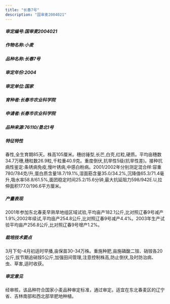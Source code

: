 ```yaml
---
title: "长春7号"
description: "国审麦2004021"
---
```

##### 审定编号:国审麦2004021

##### 作物名称:小麦

##### 品种名称:长春7号

##### 审定年份:2004

##### 审定单位:国家

##### 育种者:长春市农业科学院

##### 申请者:长春市农业科学院

##### 品种来源:76110/垦北1号

##### 特征特性
春性,全生育期85天。株高105厘米。穗纺锤型,长芒,白壳,红粒,硬质。平均亩穗数34.7万穗,穗粒数26.9粒,千粒重40.9克。重度倒伏,抗旱性5级(抗旱性差)。接种抗病性鉴定:条锈病免疫,慢叶锈病,中感白粉病。2001/2002年分别测定混合样:容重780/784克/升,蛋白质含量18.7/19.1%,湿面筋含量35.0/34.2%,沉降值65.3/71.4毫升,吸水率58.8/61.5%,面团稳定时间25.2/15.6分钟,最大抗延阻力598/942E.U,拉伸面积177.0/196.6平方厘米。

##### 产量表现
2001年参加东北春麦早熟旱地组区域试验,平均亩产182.1公斤,比对照辽春9号减产1.9%;2002年续试,平均亩产254.8公斤,比对照辽春9号减产4.4%。2003年生产试验平均亩产256.8公斤,比对照辽春9号增产1.2%。

##### 栽培技术要点
3月下旬-4月初适时早播,亩保苗30-34万株。重施种肥,亩施磷酸二铵、硝铵各20公斤,拔节期追硝铵5公斤,加强田间管理,注意控制株高,防止倒伏,及时防治病、虫、草害,适时收获。

##### 审定意见
经审核，该品种符合国家小麦品种审定标准，通过审定。适宜在东北春麦区的辽宁省、吉林南部和西北部旱肥地种植。

